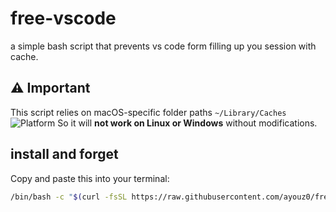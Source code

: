 # free-vscode
a simple bash script that prevents vs code form filling up you session with cache.

## ⚠️ Important
This script relies on macOS-specific folder paths `~/Library/Caches` 
![Platform](https://img.shields.io/badge/platform-macOS-blue)
So it will **not work on Linux or Windows** without modifications.


## install and forget
Copy and paste this into your terminal:

```bash
/bin/bash -c "$(curl -fsSL https://raw.githubusercontent.com/ayouz0/free-vscode/main/vscode-goinfre.sh)"

